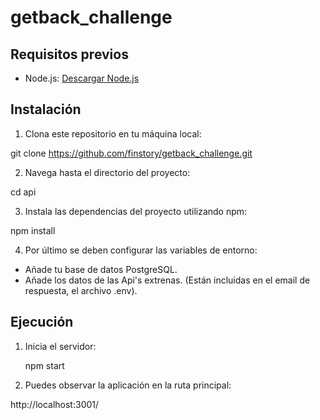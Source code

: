 # getback_challenge

## Requisitos previos

- Node.js: [Descargar Node.js](https://nodejs.org)

## Instalación

1. Clona este repositorio en tu máquina local:

  git clone https://github.com/finstory/getback_challenge.git

2. Navega hasta el directorio del proyecto:

  cd api

3. Instala las dependencias del proyecto utilizando npm:

  npm install

4. Por último se deben configurar las variables de entorno:

  - Añade tu base de datos PostgreSQL.
  - Añade los datos de las Api's extrenas. (Están incluidas en el email de respuesta, el archivo .env).

## Ejecución

1. Inicia el servidor:

   npm start

2. Puedes observar la aplicación en la ruta principal:

  http://localhost:3001/



